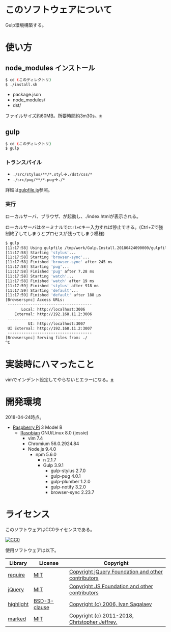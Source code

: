 # このソフトウェアについて

Gulp環境構築する。

# 使い方

## node_modules インストール

```sh
$ cd (このディレクトリ)
$ ./install.sh
```

* package.json
* node_modules/
* dst/

ファイルサイズ約60MB。所要時間約3m30s。[※](memo/install.md)

## gulp

```sh
$ cd (このディレクトリ)
$ gulp
```

### トランスパイル

* `./src/stylus/**/*.styl`→`./dst/css/*`
* `./src/pug/**/*.pug`→`./*`

詳細は[gulpfile.js](gulpfile.js)参照。

### 実行

ローカルサーバ、ブラウザ、が起動し、./index.htmlが表示される。

ローカルサーバはターミナルで`Ctrl+C`キー入力すれば停止できる。(Ctrl+Zで強制終了してしまうとプロセスが残ってしまう模様)

```sh
$ gulp
[11:17:58] Using gulpfile /tmp/work/Gulp.Install.20180424090000/gulpfile.js
[11:17:58] Starting 'stylus'...
[11:17:58] Starting 'browser-sync'...
[11:17:58] Finished 'browser-sync' after 245 ms
[11:17:58] Starting 'pug'...
[11:17:58] Finished 'pug' after 7.28 ms
[11:17:58] Starting 'watch'...
[11:17:58] Finished 'watch' after 19 ms
[11:17:59] Finished 'stylus' after 918 ms
[11:17:59] Starting 'default'...
[11:17:59] Finished 'default' after 188 μs
[Browsersync] Access URLs:
 -------------------------------------
       Local: http://localhost:3006
    External: http://192.168.11.2:3006
 -------------------------------------
          UI: http://localhost:3007
 UI External: http://192.168.11.2:3007
 -------------------------------------
[Browsersync] Serving files from: ./
^C
```

# 実装時にハマったこと

vimでインデント設定してやらないとエラーになる。[※](memo/vim.md)

# 開発環境

2018-04-24時点。

* [Raspberry Pi](https://ja.wikipedia.org/wiki/Raspberry_Pi) 3 Model B
    * [Raspbian](https://www.raspberrypi.org/downloads/raspbian/) GNU/Linux 8.0 (jessie)
        * vim 7.4
        * Chromium 56.0.2924.84
        * Node.js 9.4.0
            * npm 5.6.0
                * n 2.1.7
                * Gulp 3.9.1
                    * gulp-stylus 2.7.0
                    * gulp-pug 4.0.1
                    * gulp-plumber 1.2.0
                    * gulp-notify 3.2.0
                    * browser-sync 2.23.7

# ライセンス

このソフトウェアはCC0ライセンスである。

[![CC0](http://i.creativecommons.org/p/zero/1.0/88x31.png "CC0")](http://creativecommons.org/publicdomain/zero/1.0/deed.ja)

使用ソフトウェアは以下。

Library|License|Copyright
-------|-------|---------
[require](http://requirejs.org/)|[MIT](https://opensource.org/licenses/MIT)|[Copyright jQuery Foundation and other contributors](https://github.com/requirejs/requirejs/blob/master/LICENSE)
[jQuery](https://jquery.com/)|[MIT](https://opensource.org/licenses/MIT)|[Copyright JS Foundation and other contributors](https://jquery.org/license/)
[highlight](https://highlightjs.org/)|[BSD-3-clause](https://spdx.org/licenses/BSD-3-Clause-Clear.html)|[Copyright (c) 2006, Ivan Sagalaev](https://github.com/isagalaev/highlight.js/blob/master/LICENSE)
[marked](https://github.com/markedjs/marked)|[MIT](https://opensource.org/licenses/MIT)|[Copyright (c) 2011-2018, Christopher Jeffrey.](https://github.com/markedjs/marked/blob/master/LICENSE.md)
